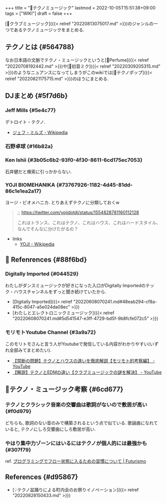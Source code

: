 +++
title = "📝テクノミュージック"
lastmod = 2022-10-05T15:51:38+09:00
tags = ["WIKI"]
draft = false
+++

[📝クラブミュージック]({{< relref "20220813075017.md" >}})のジャンルの一つであるテクノミュージックをまとめる.


## テクノとは {#564788}

なお日本語の文脈でテクノ・ミュージックというと[📝Perfume]({{< relref "20220708192442.md" >}})や[📝初音ミク]({{< relref "20220309205315.md" >}})のようなニュアンスになってしまうがこのwikiでは[📝テクノポップ]({{< relref "20220821175715.md" >}})のほうにまとめる.


## DJまとめ {#5f7d6b}


### Jeff Mills {#5e4c77}

デトロイト・テクノ.

-   [ジェフ・ミルズ - Wikipedia](https://ja.wikipedia.org/wiki/%E3%82%B8%E3%82%A7%E3%83%95%E3%83%BB%E3%83%9F%E3%83%AB%E3%82%BA)


### 石野卓球 {#16b82a}


### Ken Ishii {#3b05c6b2-93f0-4f30-8611-6cd175ec7053}

石井健だと検索に引っかからない.


### YOJI BIOMEHANIKA {#73767926-1182-4d45-81dd-86c1e1ea2a17}

ヨージ・ビオメハニカ. とりあえずテクノに分類しておくw

> ;; <https://twitter.com/yojidotdj/status/1554828781160112128>
>
> これはトランス、これはテクノ、これはハウス、これはハードスタイル、なんでそんなに分けたがるの？

-   links
    -   [YOJI - Wikipedia](https://ja.wikipedia.org/wiki/YOJI)


## <span class="org-todo todo _">🔗</span> Refenrences {#88f6bd}


### Digitally Imported {#044529}

わたしがダンスミュージックが好きになった入口がDigitally Importedのテック・ハウスチャンネルをずっと聞き続けていたから.

-   [Digitally Imported]({{< relref "20220608070241.md#48eab294-cf8a-415c-8047-a5e024da08ec" >}})
-   [わたしとエレクトロニックミュージック]({{< relref "20220608070241.md#5d541547-e3ff-4729-bd5f-9b8fcfe072c5" >}})


### モリモトYoutube Channel {#3a9a72}

このモリトモさんと言う人がYoutubeで発信している内容がわかりやすい(いずれ全部みてまとめたい).

-   [【禁断の問題】テクノとハウスの違いを徹底解説【モリモト的考察編】 - YouTube](https://www.youtube.com/watch?v=-JrLn3cA0QE)
-   [【解説】テクノとEDMの違い【クラブミュージックの謎を解決】 - YouTube](https://www.youtube.com/watch?v=xZBOJj_32xE)


## 🤔テクノ・ミュージック考察 {#6cd677}


### テクノとクラシック音楽の交響曲は歌詞がないので敷居が高い {#f0d979}

どちらも, 歌詞のない音のみで構築されるという点で似ている. 歌謡曲になれていると, テクノにしろ交響曲にしろ敷居が高い.


### やはり集中力ゾーンにはいるにはテクノが個人的には最強かも {#307f79}

ref. [プログラミングでフロー状態に入るための習慣について | Futurismo](https://futurismo.biz/archives/5665/)


## References {#d95867}

-   [💡テクノ盆踊りによる町内会のお祭りイノベーション]({{< relref "20220828150433.md" >}})
